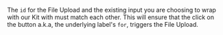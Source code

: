 The `id` for the File Upload and the existing input you are choosing to wrap with our Kit with must match each other. This will ensure that the click on the button a.k.a, the underlying label's `for`, triggers the File Upload.
